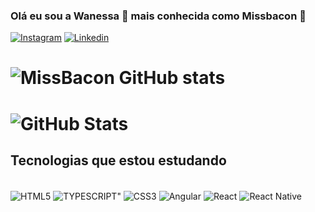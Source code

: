 ### Olá eu sou a Wanessa 🦉 mais conhecida como Missbacon 🐷 


[![Instagram](https://img.shields.io/badge/Instagram-E4405F?style=for-the-badge&logo=instagram&logoColor=white)](https://www.instagram.com/nya_wn)
[![Linkedin](https://img.shields.io/badge/LinkedIn-0077B5?style=for-the-badge&logo=linkedin&logoColor=white)](https://www.linkedin.com/in/wanessa-camara-38a633138/)


# ![MissBacon GitHub stats](https://github-readme-stats.vercel.app/api?username=Missbacon&show_icons=true&theme=radical)

# ![GitHub Stats](https://github-readme-stats.vercel.app/api/top-langs/?username=Missbacon&theme=blue-green)


## Tecnologias que estou estudando 

<div style="display: inline_block"><br/>
<img align="center" alt="HTML5" src="https://img.shields.io/badge/HTML5-E34F26?style=for-the-badge&logo=html5&logoColor=white" >
<img align="center" alt=TYPESCRIPT" src="https://img.shields.io/badge/TypeScript-007ACC?style=for-the-badge&logo=typescript&logoColor=white" > 
<img align="center" alt="CSS3" src="https://img.shields.io/badge/CSS3-1572B6?style=for-the-badge&logo=css3&logoColor=white" > 
<img align="center" alt="Angular" src="https://img.shields.io/badge/Angular-DD0031?style=for-the-badge&logo=angular&logoColor=white" > 
<img align="center" alt="React" src="https://img.shields.io/badge/React-20232A?style=for-the-badge&logo=react&logoColor=61DAFB" > 
<img align="center" alt="React Native " src="https://img.shields.io/badge/React_Native-20232A?style=for-the-badge&logo=react&logoColor=61DAFB" >

</div>
